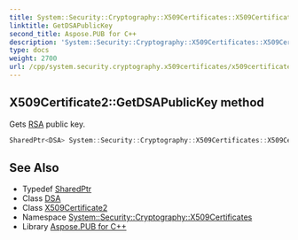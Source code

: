 ```yaml
---
title: System::Security::Cryptography::X509Certificates::X509Certificate2::GetDSAPublicKey method
linktitle: GetDSAPublicKey
second_title: Aspose.PUB for C++
description: 'System::Security::Cryptography::X509Certificates::X509Certificate2::GetDSAPublicKey method. Gets RSA public key in C++.'
type: docs
weight: 2700
url: /cpp/system.security.cryptography.x509certificates/x509certificate2/getdsapublickey/
---
```

## X509Certificate2::GetDSAPublicKey method


Gets [RSA](../../../system.security.cryptography/rsa/) public key.

```cpp
SharedPtr<DSA> System::Security::Cryptography::X509Certificates::X509Certificate2::GetDSAPublicKey() const
```

## See Also

* Typedef [SharedPtr](../../../system/sharedptr/)
* Class [DSA](../../../system.security.cryptography/dsa/)
* Class [X509Certificate2](../)
* Namespace [System::Security::Cryptography::X509Certificates](../../)
* Library [Aspose.PUB for C++](../../../)

